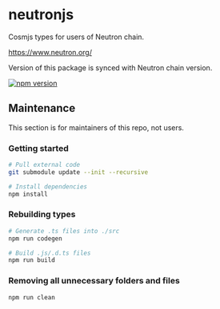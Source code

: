 # neutronjs

Cosmjs types for users of Neutron chain.

<https://www.neutron.org/>

Version of this package is synced with Neutron chain version.

[![npm version](https://img.shields.io/npm/v/@neutron-org/neutronjs.svg)](https://www.npmjs.com/package/@neutron-org/neutronjs)

## Maintenance

This section is for maintainers of this repo, not users.

### Getting started

```sh
# Pull external code
git submodule update --init --recursive

# Install dependencies
npm install
```

### Rebuilding types

```sh
# Generate .ts files into ./src
npm run codegen

# Build .js/.d.ts files
npm run build
```

### Removing all unnecessary folders and files

```sh
npm run clean
```
